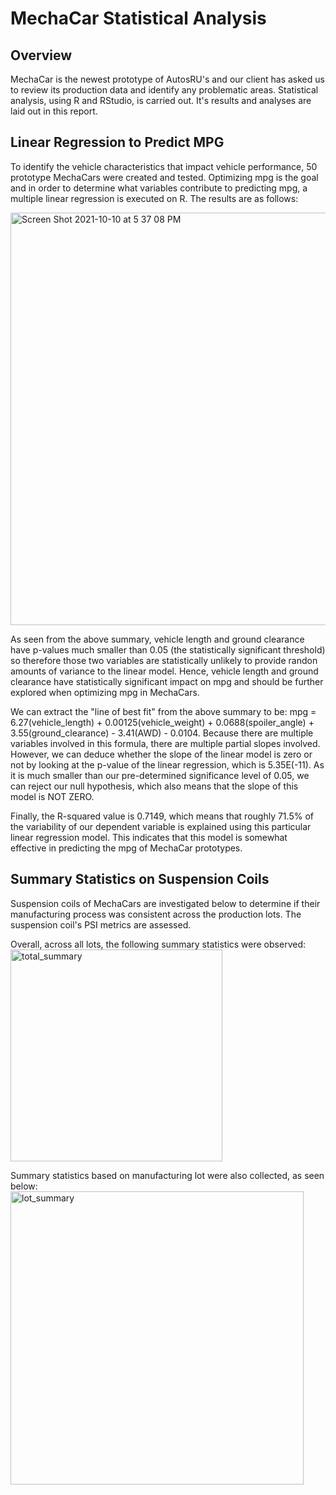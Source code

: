 # MechaCar Statistical Analysis

## Overview
MechaCar is the newest prototype of AutosRU's and our client has asked us to review its production data and identify any problematic areas. Statistical analysis, using R and RStudio, is carried out. It's results and analyses are laid out in this report.

## Linear Regression to Predict MPG
To identify the vehicle characteristics that impact vehicle performance, 50 prototype MechaCars were created and tested. Optimizing mpg is the goal and in order to determine what variables contribute to predicting mpg, a multiple linear regression is executed on R. The results are as follows:

<img width="660" alt="Screen Shot 2021-10-10 at 5 37 08 PM" src="https://user-images.githubusercontent.com/84816495/136713702-15161c81-bcef-419c-91b6-7d1632499521.png">

As seen from the above summary, vehicle length and ground clearance have p-values much smaller than 0.05 (the statistically significant threshold) so therefore those two variables are statistically unlikely to provide randon amounts of variance to the linear model. Hence, vehicle length and ground clearance have statistically significant impact on mpg and should be further explored when optimizing mpg in MechaCars.

We can extract the "line of best fit" from the above summary to be: mpg = 6.27(vehicle_length) + 0.00125(vehicle_weight) + 0.0688(spoiler_angle) + 3.55(ground_clearance) - 3.41(AWD) - 0.0104. Because there are multiple variables involved in this formula, there are multiple partial slopes involved. However, we can deduce whether the slope of the linear model is zero or not by looking at the p-value of the linear regression, which is 5.35E(-11). As it is much smaller than our pre-determined significance level of 0.05, we can reject our null hypothesis, which also means that the slope of this model is NOT ZERO.

Finally, the R-squared value is 0.7149, which means that roughly 71.5% of the variability of our dependent variable is explained using this particular linear regression model. This indicates that this model is somewhat effective in predicting the mpg of MechaCar prototypes. 

## Summary Statistics on Suspension Coils
Suspension coils of MechaCars are investigated below to determine if their manufacturing process was consistent across the production lots. The suspension coil's PSI metrics are assessed.

Overall, across all lots, the following summary statistics were observed:
<img width="339" alt="total_summary" src="https://user-images.githubusercontent.com/84816495/136714720-1c285486-2ff9-43cc-a131-0d16cdd2fd60.png">

Summary statistics based on manufacturing lot were also collected, as seen below:
<img width="469" alt="lot_summary" src="https://user-images.githubusercontent.com/84816495/136714728-56091897-8f4e-47d4-beec-2e430b1180ad.png">

